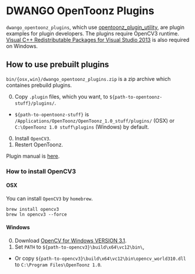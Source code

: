 DWANGO OpenToonz Plugins
=================

`dwango_opentoonz_plugins`, which use [opentoonz_plugin_utility](https://github.com/opentoonz/opentoonz_plugin_utility), are plugin examples for plugin developers.
The plugins require OpenCV3 runtime. [Visual C++ Redistributable Packages for Visual Studio 2013](https://www.microsoft.com/en-US/download/details.aspx?id=40784) is also required on Windows.

## How to use prebuilt plugins

`bin/{osx,win}/dwango_opentoonz_plugins.zip` is a zip archive which containes prebuild plugins.

0. Copy `.plugin` files, which you want, to `${path-to-opentoonz-stuff}/plugins/`.
  - `${path-to-opentoonz-stuff}` is `/Applications/OpenToonz/OpenToonz_1.0_stuff/plugins/` (OSX) or `C:\OpenToonz 1.0 stuff\plugins` (Windows) by default.
0. Install `OpenCV3`.
0. Restert OpenToonz.

Plugin manual is [here](./doc/sample_plugins_manual.md).

### How to install OpenCV3

#### OSX

You can install `OpenCV3` by `homebrew`.

```
brew install opencv3
brew ln opencv3 --force
```

#### Windows

0. Download [OpenCV for Windows VERSION 3.1](http://opencv.org/).
0. Set `PATH` to `${path-to-opencv3}\build\x64\vc12\bin\`,  
  - Or copy `${path-to-opencv3}\build\x64\vc12\bin\opencv_world310.dll` to `C:\Program Files\OpenToonz 1.0`. 
